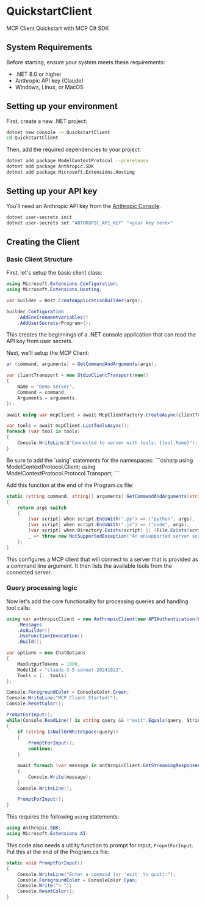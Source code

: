 # QuickstartClient

MCP Client Quickstart with MCP C# SDK

## System Requirements

Before starting, ensure your system meets these requirements:

- .NET 8.0 or higher
- Anthropic API key (Claude)
- Windows, Linux, or MacOS

## Setting up your environment

First, create a new .NET project:

```bash
dotnet new console -n QuickstartClient
cd QuickstartClient
```

Then, add the required dependencies to your project:

```bash
dotnet add package ModelContextProtocol --prerelease
dotnet add package Anthropic.SDK
dotnet add package Microsoft.Extensions.Hosting
```

## Setting up your API key

You'll need an Anthropic API key from the [Anthropic Console](https://console.anthropic.com/settings/keys).

```bash
dotnet user-secrets init
dotnet user-secrets set "ANTHROPIC_API_KEY" "<your key here>"
```

## Creating the Client

### Basic Client Structure

First, let's setup the basic client class:

```csharp
using Microsoft.Extensions.Configuration;
using Microsoft.Extensions.Hosting;

var builder = Host.CreateApplicationBuilder(args);

builder.Configuration
    .AddEnvironmentVariables()
    .AddUserSecrets<Program>();
```

This creates the beginnings of a .NET console application that can read the API key from user secrets.

Next, we'll setup the MCP Client:

```csharp
ar (command, arguments) = GetCommandAndArguments(args);

var clientTransport = new StdioClientTransport(new()
{
    Name = "Demo Server",
    Command = command,
    Arguments = arguments,
});

await using var mcpClient = await McpClientFactory.CreateAsync(clientTransport);

var tools = await mcpClient.ListToolsAsync();
foreach (var tool in tools)
{
    Console.WriteLine($"Connected to server with tools: {tool.Name}");
}
```

<Note>
Be sure to add the `using` statements for the namespaces:
```csharp
using ModelContextProtocol.Client;
using ModelContextProtocol.Protocol.Transport;
```
</Note>

Add this function at the end of the Program.cs file:

```csharp
static (string command, string[] arguments) GetCommandAndArguments(string[] args)
{
    return args switch
    {
        [var script] when script.EndsWith(".py") => ("python", args),
        [var script] when script.EndsWith(".js") => ("node", args),
        [var script] when Directory.Exists(script) || (File.Exists(script) && script.EndsWith(".csproj")) => ("dotnet", ["run", "--project", script, "--no-build"]),
        _ => throw new NotSupportedException("An unsupported server script was provided. Supported scripts are .py, .js, or .csproj")
    };
}
```

This configures a MCP client that will connect to a server that is provided as a command line argument. It then lists the available tools from the connected server.

### Query processing logic

Now let's add the core functionality for processing queries and handling tool calls:

```csharp
using var anthropicClient = new AnthropicClient(new APIAuthentication(builder.Configuration["ANTHROPIC_API_KEY"]))
    .Messages
    .AsBuilder()
    .UseFunctionInvocation()
    .Build();

var options = new ChatOptions
{
    MaxOutputTokens = 1000,
    ModelId = "claude-3-5-sonnet-20241022",
    Tools = [.. tools]
};

Console.ForegroundColor = ConsoleColor.Green;
Console.WriteLine("MCP Client Started!");
Console.ResetColor();

PromptForInput();
while(Console.ReadLine() is string query && !"exit".Equals(query, StringComparison.OrdinalIgnoreCase))
{
    if (string.IsNullOrWhiteSpace(query))
    {
        PromptForInput();
        continue;
    }

    await foreach (var message in anthropicClient.GetStreamingResponseAsync(query, options))
    {
        Console.Write(message);
    }
    Console.WriteLine();

    PromptForInput();
}
```

This requires the following `using` statements:

```csharp
using Anthropic.SDK;
using Microsoft.Extensions.AI;
```

This code also needs a utility function to prompt for input, `PropmtForInput`. Put this at the end of the Program.cs file:

```csharp
static void PromptForInput()
{
    Console.WriteLine("Enter a command (or 'exit' to quit):");
    Console.ForegroundColor = ConsoleColor.Cyan;
    Console.Write("> ");
    Console.ResetColor();
}
```


